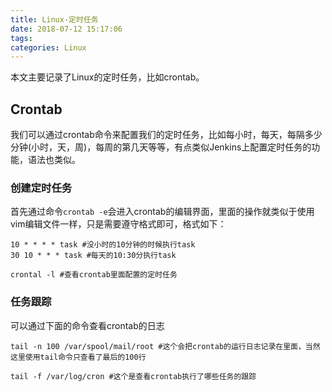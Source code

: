 ```yaml
---
title: Linux-定时任务
date: 2018-07-12 15:17:06
tags:
categories: Linux
---
```


本文主要记录了Linux的定时任务，比如crontab。

<!--more-->

## Crontab

我们可以通过crontab命令来配置我们的定时任务，比如每小时，每天，每隔多少分钟(小时，天，周)，每周的第几天等等，有点类似Jenkins上配置定时任务的功能，语法也类似。

### 创建定时任务

首先通过命令`crontab -e`会进入crontab的编辑界面，里面的操作就类似于使用vim编辑文件一样，只是需要遵守格式即可，格式如下：

```
10 * * * * task #没小时的10分钟的时候执行task
30 10 * * * task #每天的10:30分执行task
```

```
crontal -l #查看crontab里面配置的定时任务
```

### 任务跟踪

可以通过下面的命令查看crontab的日志

```
tail -n 100 /var/spool/mail/root #这个会把crontab的运行日志记录在里面，当然这里使用tail命令只查看了最后的100行

tail -f /var/log/cron #这个是查看crontab执行了哪些任务的跟踪
```